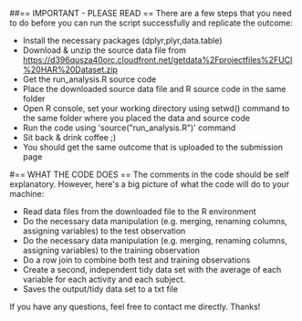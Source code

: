 ##== IMPORTANT - PLEASE READ ==
There are a few steps that you need to do before you can run the script successfully and replicate the outcome:
* Install the necessary packages (dplyr,plyr,data.table)
* Download & unzip the source data file from https://d396qusza40orc.cloudfront.net/getdata%2Fprojectfiles%2FUCI%20HAR%20Dataset.zip 
* Get the run_analysis.R source code
* Place the downloaded source data file and R source code in the same folder
* Open R console, set your working directory using setwd() command to the same folder where you placed the data and source code
* Run the code using 'source("run_analysis.R")' command
* Sit back & drink coffee ;)
* You should get the same outcome that is uploaded to the submission page

#== WHAT THE CODE DOES ==
The comments in the code should be self explanatory. However, here's a big picture of what the code will do to your machine:
* Read data files from the downloaded file to the R environment
* Do the necessary data manipulation (e.g. merging, renaming columns, assigning variables) to the test observation
* Do the necessary data manipulation (e.g. merging, renaming columns, assigning variables) to the training observation
* Do a row join to combine both test and training observations
* Create a second, independent tidy data set with the average of each variable for each activity and each subject.
* Saves the output/tidy data set to a txt file

If you have any questions, feel free to contact me directly. Thanks!

